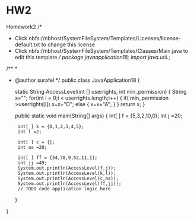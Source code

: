 # HW2
Homework2
/*
 * Click nbfs://nbhost/SystemFileSystem/Templates/Licenses/license-default.txt to change this license
 * Click nbfs://nbhost/SystemFileSystem/Templates/Classes/Main.java to edit this template
 */
package javaapplication18;
import java.util.*;

/**
 *
 * @author surafel
 */
public class JavaApplication18 {

    static String AccessLevel(int [] userrights, int min_permission)
    {
        String x="";
        for(int i = 0;i < userrights.length;i++)
        {
            if( min_permission >userrights[i])
                x=x+"D";
            else
            {
                x=x+"A";
            }
        }
        return x;
    }
    
    public static void main(String[] args) {
        int[ ] f = {5,3,2,10,0};
        int j =20;
        
        int[ ] k = {0,1,2,3,4,5};
        int l =2;
        
        int[ ] c = {};
        int aa =20;
        
        int[ ] ff = {34,78,9,52,11,1};
        int jj =49;
        System.out.println(AccessLevel(f,j));
        System.out.println(AccessLevel(k,l));
        System.out.println(AccessLevel(c,aa));
        System.out.println(AccessLevel(ff,jj));
        // TODO code application logic here
    }
    
}
